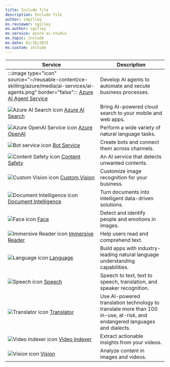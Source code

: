 ```yaml
---
title: Include file
description: Include file
author: sdgilley
ms.reviewer: sgilley
ms.author: sgilley
ms.service: azure-ai-studio
ms.topic: include
ms.date: 01/16/2025
ms.custom: include
---
```


| Service | Description |
| --- | --- |
| :::image type="icon" source="~/reusable-content/ce-skilling/azure/media/ai-services/ai-agents.png" border="false"::: [Azure AI Agent Service](../../ai-services/agents/index.yml) | Develop AI agents to automate and xecute business processes. |
| ![Azure AI Search icon](~/reusable-content/ce-skilling/azure/media/ai-services/search.svg) [Azure AI Search](/azure/search/) | Bring AI-powered cloud search to your mobile and web apps. |
| ![Azure OpenAI Service icon](~/reusable-content/ce-skilling/azure/media/ai-services/azure-openai.svg) [Azure OpenAI](../../ai-services/openai/index.yml) | Perform a wide variety of natural language tasks. |
| ![Bot service icon](~/reusable-content/ce-skilling/azure/media/ai-services/bot-services.svg) [Bot Service](/composer/) | Create bots and connect them across channels. |
| ![Content Safety icon](~/reusable-content/ce-skilling/azure/media/ai-services/content-safety.svg) [Content Safety](../../ai-services/content-safety/index.yml) | An AI service that detects unwanted contents. |
| ![Custom Vision icon](~/reusable-content/ce-skilling/azure/media/ai-services/custom-vision.svg) [Custom Vision](../../ai-services/custom-vision-service/index.yml) | Customize image recognition for your business. |
| ![Document Intelligence icon](~/reusable-content/ce-skilling/azure/media/ai-services/document-intelligence.svg) [Document Intelligence](../../ai-services/document-intelligence/index.yml) | Turn documents into intelligent data-driven solutions. |
| ![Face icon](~/reusable-content/ce-skilling/azure/media/ai-services/face.svg) [Face](../../ai-services/computer-vision/overview-identity.md) | Detect and identify people and emotions in images. |
| ![Immersive Reader icon](~/reusable-content/ce-skilling/azure/media/ai-services/immersive-reader.svg) [Immersive Reader](../../ai-services/immersive-reader/index.yml) | Help users read and comprehend text. |
| ![Language icon](~/reusable-content/ce-skilling/azure/media/ai-services/language.svg) [Language](../../ai-services/language-service/index.yml) | Build apps with industry-leading natural language understanding capabilities. |
| ![Speech icon](~/reusable-content/ce-skilling/azure/media/ai-services/speech.svg) [Speech](../../ai-services/speech-service/index.yml) | Speech to text, text to speech, translation, and speaker recognition. |
| ![Translator icon](~/reusable-content/ce-skilling/azure/media/ai-services/translator.svg) [Translator](../../ai-services/translator/index.yml) | Use AI-powered translation technology to translate more than 100 in-use, at-risk, and endangered languages and dialects. |
| ![Video Indexer icon](~/reusable-content/ce-skilling/azure/media/ai-services/video-indexer.svg) [Video Indexer](/azure/azure-video-indexer/) | Extract actionable insights from your videos. |
| ![Vision icon](~/reusable-content/ce-skilling/azure/media/ai-services/vision.svg) [Vision](../../ai-services/computer-vision/index.yml) | Analyze content in images and videos. | 